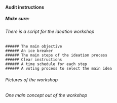 #### Audit instructions

##### Make sure: 

###### There is a script for the ideation workshop
    ###### The main objective
    ###### An ice breaker
    ###### The main steps of the ideation process
    ###### Clear instructions
    ###### A time schedule for each step
    ###### A voting process to select the main idea
###### Pictures of the workshop
###### One main concept out of the workshop